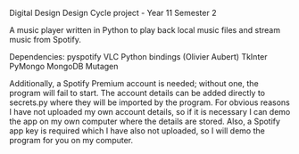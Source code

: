 Digital Design Design Cycle project - Year 11 Semester 2

A music player written in Python to play back local music files and stream music from Spotify.

Dependencies:
pyspotify
VLC Python bindings (Olivier Aubert)
TkInter
PyMongo
MongoDB
Mutagen

Additionally, a Spotify Premium account is needed; without one, the program will fail to start. The account details can be added directly to secrets.py where they will be imported by the program. For obvious reasons I have not uploaded my own account details, so if it is necessary I can demo the app on my own computer where the details are stored.
Also, a Spotify app key is required which I have also not uploaded, so I will demo the program for you on my computer.
